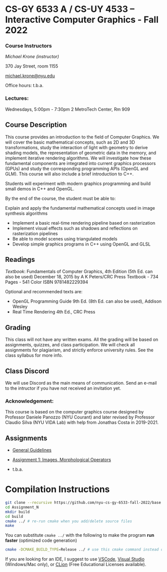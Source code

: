 # CS-GY 6533 A / CS-UY 4533 – Interactive Computer Graphics - Fall 2022

### Course Instructors

*Michael Krone (instructor)*

370 Jay Street, room 1155

<michael.krone@nyu.edu>

Office hours: t.b.a.

### Lectures:
Wednesdays, 5:00pm - 7:30pm
2 MetroTech Center, Rm 909

## Course Description

This course provides an introduction to the field of Computer Graphics. We will cover the basic mathematical concepts, such as 2D and 3D transformations, study the interaction of light with geometry to derive shading models, the representation of geometric data in the memory, and implement iterative rendering algorithms. We will investigate how these fundamental components are integrated into current graphics processors (GPUs) and study the corresponding programming APIs (OpenGL and GLM). This course will also include a brief introduction to C++. 

Students will experiment with modern graphics programming and build small demos in C++ and OpenGL. 

By the end of the course, the student must be able to: 

Explain and apply the fundamental mathematical concepts used in image synthesis algorithms 

* Implement a basic real-time rendering pipeline based on rasterization 
* Implement visual effects such as shadows and reflections on rasterization pipelines 
* Be able to model scenes using triangulated models 
* Develop simple graphics programs in C++ using OpenGL and GLSL 

## Readings 

*Textbook*:
Fundamentals of Computer Graphics, 4th Edition (5th Ed. can also be used)
December 18, 2015 by A K Peters/CRC Press
Textbook - 734 Pages - 541 Color
ISBN 9781482229394

Optional and recommended texts are:  
* OpenGL Programming Guide 9th Ed. (8th Ed. can also be used), Addison Wesley 
* Real Time Rendering 4th Ed., CRC Press 

## Grading 

This class will not have any written exams. All the grading will be based on assignments, quizzes, and class participation. We will check all assignments for plagiarism, and strictly enforce university rules. See the class syllabus for more info.

## Class Discord
We will use Discord as the main means of communication. Send an e-mail to the intructor if you have not received an invitation yet.

### Acknowledgement: 
This course is based on the computer graphics course designed by Professor Daniele Panozzo (NYU Courant) and later revised by Professor Claudio Silva (NYU VIDA Lab) with help from Jonathas Costa in 2019-2021. 

## Assignments

* [General Guidelines](General_Rules.md) 

* [Assignment 1: Images, Morphological Operators](Assignment_1/requirements/Assignment-1_Images.md) 

* t.b.a.

<!--
* [Assignment 2: 2D Vector Graphics Editor](Assignment_2/requirements/Assignment-2_2D_Editor.md) 

* [Assignment 3: 3D Scene Editor](Assignment_3/requirements/Assignment3_3D.md) 

* [Assignment 4: Shadows, Reflections, and Depth Maps](Assignment_4/requirements/Assignment4.md) 
-->

# Compilation Instructions

```bash
git clone --recursive https://github.com/nyu-cs-gy-6533-fall-2022/base # --recursive flag is necessary for dependencies
cd Assignment_N
mkdir build
cd build
cmake ../ # re-run cmake when you add/delete source files
make
```

You can substitute `cmake ../` with the following to make the program **run faster** (optimized code generation)

```bash
cmake -DCMAKE_BUILD_TYPE=Release ../ # use this cmake command instead of the previous linefor faster run
```

If you are looking for an IDE, I suggest to use [VSCode](https://code.visualstudio.com), [Visual Studio](https://visualstudio.microsoft.com/) (Windows/Mac only), or [CLion](https://www.jetbrains.com/clion/) (Free Educational Licenses available).
